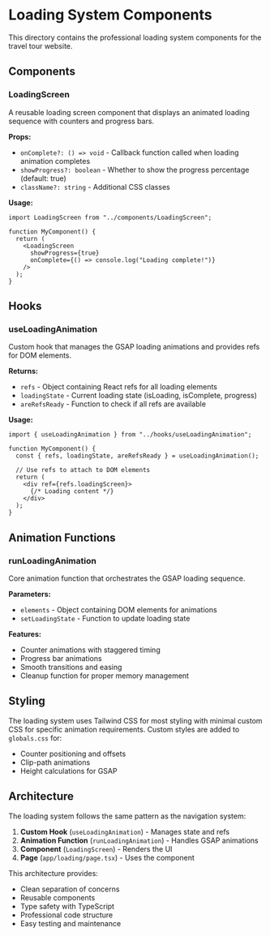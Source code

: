 # Loading System Components

This directory contains the professional loading system components for the travel tour website.

## Components

### LoadingScreen
A reusable loading screen component that displays an animated loading sequence with counters and progress bars.

**Props:**
- `onComplete?: () => void` - Callback function called when loading animation completes
- `showProgress?: boolean` - Whether to show the progress percentage (default: true)
- `className?: string` - Additional CSS classes

**Usage:**
```tsx
import LoadingScreen from "../components/LoadingScreen";

function MyComponent() {
  return (
    <LoadingScreen 
      showProgress={true}
      onComplete={() => console.log("Loading complete!")}
    />
  );
}
```

## Hooks

### useLoadingAnimation
Custom hook that manages the GSAP loading animations and provides refs for DOM elements.

**Returns:**
- `refs` - Object containing React refs for all loading elements
- `loadingState` - Current loading state (isLoading, isComplete, progress)
- `areRefsReady` - Function to check if all refs are available

**Usage:**
```tsx
import { useLoadingAnimation } from "../hooks/useLoadingAnimation";

function MyComponent() {
  const { refs, loadingState, areRefsReady } = useLoadingAnimation();
  
  // Use refs to attach to DOM elements
  return (
    <div ref={refs.loadingScreen}>
      {/* Loading content */}
    </div>
  );
}
```

## Animation Functions

### runLoadingAnimation
Core animation function that orchestrates the GSAP loading sequence.

**Parameters:**
- `elements` - Object containing DOM elements for animations
- `setLoadingState` - Function to update loading state

**Features:**
- Counter animations with staggered timing
- Progress bar animations
- Smooth transitions and easing
- Cleanup function for proper memory management

## Styling

The loading system uses Tailwind CSS for most styling with minimal custom CSS for specific animation requirements. Custom styles are added to `globals.css` for:

- Counter positioning and offsets
- Clip-path animations
- Height calculations for GSAP

## Architecture

The loading system follows the same pattern as the navigation system:

1. **Custom Hook** (`useLoadingAnimation`) - Manages state and refs
2. **Animation Function** (`runLoadingAnimation`) - Handles GSAP animations
3. **Component** (`LoadingScreen`) - Renders the UI
4. **Page** (`app/loading/page.tsx`) - Uses the component

This architecture provides:
- Clean separation of concerns
- Reusable components
- Type safety with TypeScript
- Professional code structure
- Easy testing and maintenance
